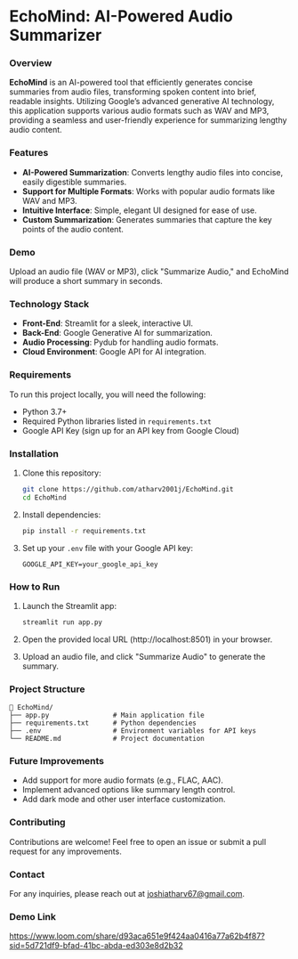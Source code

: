 
# EchoMind: AI-Powered Audio Summarizer

### Overview
**EchoMind** is an AI-powered tool that efficiently generates concise summaries from audio files, transforming spoken content into brief, readable insights. Utilizing Google’s advanced generative AI technology, this application supports various audio formats such as WAV and MP3, providing a seamless and user-friendly experience for summarizing lengthy audio content.

### Features
- **AI-Powered Summarization**: Converts lengthy audio files into concise, easily digestible summaries.
- **Support for Multiple Formats**: Works with popular audio formats like WAV and MP3.
- **Intuitive Interface**: Simple, elegant UI designed for ease of use.
- **Custom Summarization**: Generates summaries that capture the key points of the audio content.

### Demo
Upload an audio file (WAV or MP3), click "Summarize Audio," and EchoMind will produce a short summary in seconds.

### Technology Stack
- **Front-End**: Streamlit for a sleek, interactive UI.
- **Back-End**: Google Generative AI for summarization.
- **Audio Processing**: Pydub for handling audio formats.
- **Cloud Environment**: Google API for AI integration.

### Requirements
To run this project locally, you will need the following:
- Python 3.7+
- Required Python libraries listed in `requirements.txt`
- Google API Key (sign up for an API key from Google Cloud)

### Installation
1. Clone this repository:
    ```bash
    git clone https://github.com/atharv2001j/EchoMind.git
    cd EchoMind
    ```
2. Install dependencies:
    ```bash
    pip install -r requirements.txt
    ```
3. Set up your `.env` file with your Google API key:
    ```
    GOOGLE_API_KEY=your_google_api_key
    ```

### How to Run
1. Launch the Streamlit app:
    ```bash
    streamlit run app.py
    ```
2. Open the provided local URL (http://localhost:8501) in your browser.

3. Upload an audio file, and click "Summarize Audio" to generate the summary.

### Project Structure
```plaintext
📁 EchoMind/
├── app.py                # Main application file
├── requirements.txt      # Python dependencies
├── .env                  # Environment variables for API keys
└── README.md             # Project documentation
```

### Future Improvements
- Add support for more audio formats (e.g., FLAC, AAC).
- Implement advanced options like summary length control.
- Add dark mode and other user interface customization.

### Contributing
Contributions are welcome! Feel free to open an issue or submit a pull request for any improvements.

### Contact
For any inquiries, please reach out at joshiatharv67@gmail.com.

### Demo Link 
https://www.loom.com/share/d93aca651e9f424aa0416a77a62b4f87?sid=5d721df9-bfad-41bc-abda-ed303e8d2b32
